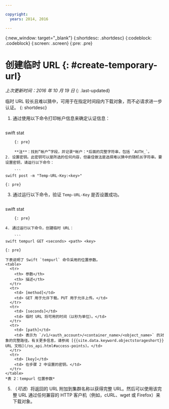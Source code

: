```yaml
---

copyright:
  years: 2014, 2016

---
```

{:new_window: target="_blank"}
{:shortdesc: .shortdesc}
{:codeblock: .codeblock}
{:screen: .screen}
{:pre: .pre}


# 创建临时 URL {: #create-temporary-url}

*上次更新时间：2016 年 10 月 19 日*
{: .last-updated}

临时 URL 较长且难以猜中，可用于在指定时间段内下载对象，而不必请求进一步认证。
{: shortdesc}


1. 通过使用以下命令打印帐户信息来确定认证信息：

    ```
swift stat
```
    {: pre}
    
    **注**：找到“帐户”字段，并记录*帐户：*后面的完整字符串，包括 `AUTH_`。
2. 设置密钥。此密钥可以是所选的任何内容，但最佳做法是选择难以猜中的随机长字符串。要设置密钥，请运行以下命令：

    ```
swift post -m "Temp-URL-Key:<key>"
```
    {: pre}
    
3. 通过运行以下命令，验证 `Temp-URL-Key` 是否设置成功。

    ```
swift stat
```
    {: pre}
    
4. 通过运行以下命令，创建临时 URL：

    ```
swift tempurl GET <seconds> <path> <key>
```
    {: pre}
    
    下表说明了 Swift `tempurl` 命令采用的位置参数。
    <table>
      <tr>
        <th> 参数</th>
        <th> 描述</th>
      </tr>
      <tr>
        <td> [method]</td>
        <td> GET 用于允许下载。PUT 用于允许上传。</td>
      </tr>
      <tr>
        <td> [seconds]</td>
        <td> 临时 URL 将可用的时间（以秒为单位）。</td>
      </tr>
      <tr>
        <td> [path]</td>
        <td> 表示为 `/v1/<auth_account>/<container_name>/<object_name>` 的对象的完整路径。有关更多信息，请参阅 [{{site.data.keyword.objectstorageshort}} URL 文档](/os_api.html#access-points)。</td>
      </tr>
      <tr>
        <td> [key]</td>
        <td> 在步骤 2 中设置的密钥。</td>
      </tr>
    </table>
    *表 2：tempurl 位置参数*
5. （*可选*）将返回的 URL 附加到集群名称以获得完整 URL。然后可以使用该完整 URL 通过任何兼容的 HTTP 客户机（例如，cURL、wget 或 Firefox）来下载对象。
